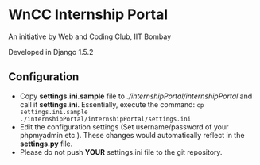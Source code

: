 WnCC Internship Portal
===
An initiative by Web and Coding Club, IIT Bombay

Developed in Django 1.5.2

## Configuration

 - Copy **settings.ini.sample** file to *./internshipPortal/internshipPortal* and call it **settings.ini**. Essentially, execute the command: `cp settings.ini.sample ./internshipPortal/internshipPortal/settings.ini`
 - Edit the configuration settings (Set username/password of your phpmyadmin etc.). These changes would automatically reflect in the **settings.py** file.
 - Please do not push **YOUR** settings.ini file to the git repository.
